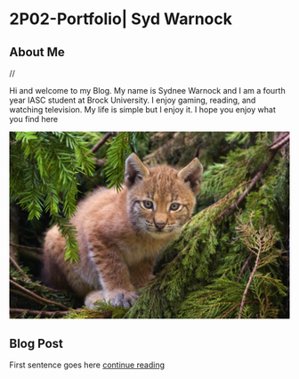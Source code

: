 # 2P02-Portfolio| Syd Warnock

## About Me


//

Hi and welcome to my Blog.
My name is Sydnee Warnock and I am a fourth year IASC student at Brock University. I enjoy gaming, reading, and watching television. My life is simple but I enjoy it. I hope you enjoy what you find here

![](images/Lynx_kitten.jpg)

## Blog Post

First sentence goes here [continue reading](blog)
